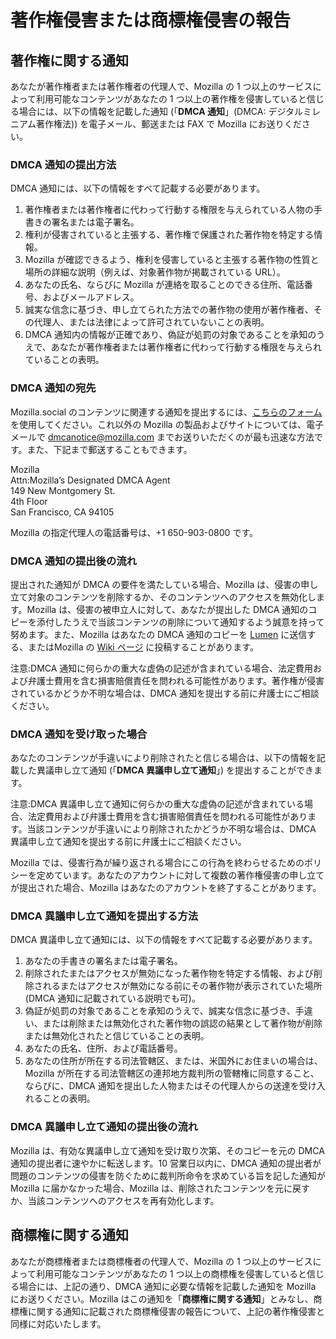 # 著作権侵害または商標権侵害の報告

## 著作権に関する通知

あなたが著作権者または著作権者の代理人で、Mozilla の 1 つ以上のサービスによって利用可能なコンテンツがあなたの 1 つ以上の著作権を侵害していると信じる場合には、以下の情報を記載した通知 (「**DMCA 通知**」(DMCA: デジタルミレニアム著作権法)) を電子メール、郵送または FAX で Mozilla にお送りください。

### DMCA 通知の提出方法

DMCA 通知には、以下の情報をすべて記載する必要があります。

1. 著作権者または著作権者に代わって行動する権限を与えられている人物の手書きの署名または電子署名。
2. 権利が侵害されていると主張する、著作権で保護された著作物を特定する情報。
3. Mozilla が確認できるよう、権利を侵害していると主張する著作物の性質と場所の詳細な説明（例えば、対象著作物が掲載されている URL）。
4. あなたの氏名、ならびに Mozilla が連絡を取ることのできる住所、電話番号、およびメールアドレス。
5. 誠実な信念に基づき、申し立てられた方法での著作物の使用が著作権者、その代理人、または法律によって許可されていないことの表明。
6. DMCA 通知内の情報が正確であり、偽証が処罰の対象であることを承知のうえで、あなたが著作権者または著作権者に代わって行動する権限を与えられていることの表明。

### DMCA 通知の宛先

Mozilla.social のコンテンツに関連する通知を提出するには、[こちらのフォーム](https://reports.mozilla.social/infringement-form) を使用してください。これ以外の Mozilla の製品およびサイトについては、電子メールで [dmcanotice@mozilla.com](mailto:dmcanotice@mozilla.com) までお送りいただくのが最も迅速な方法です。また、下記まで郵送することもできます。

Mozilla  
Attn:Mozilla’s Designated DMCA Agent  
149 New Montgomery St.  
4th Floor  
San Francisco, CA 94105  

Mozilla の指定代理人の電話番号は、+1 650-903-0800 です。

### DMCA 通知の提出後の流れ

提出された通知が DMCA の要件を満たしている場合、Mozilla は、侵害の申し立て対象のコンテンツを削除するか、そのコンテンツへのアクセスを無効化します。Mozilla は、侵害の被申立人に対して、あなたが提出した DMCA 通知のコピーを添付したうえで当該コンテンツの削除について通知するよう誠意を持って努めます。また、Mozilla はあなたの DMCA 通知のコピーを [Lumen](https://lumendatabase.org/) に送信する、またはMozilla の [Wiki ページ](https://wiki.mozilla.org/Legal/Infringement_Notices) に投稿することがあります。

注意:DMCA 通知に何らかの重大な虚偽の記述が含まれている場合、法定費用および弁護士費用を含む損害賠償責任を問われる可能性があります。著作権が侵害されているかどうか不明な場合は、DMCA 通知を提出する前に弁護士にご相談ください。

### DMCA 通知を受け取った場合

あなたのコンテンツが手違いにより削除されたと信じる場合は、以下の情報を記載した異議申し立て通知 (「**DMCA 異議申し立て通知**」) を提出することができます。

注意:DMCA 異議申し立て通知に何らかの重大な虚偽の記述が含まれている場合、法定費用および弁護士費用を含む損害賠償責任を問われる可能性があります。当該コンテンツが手違いにより削除されたかどうか不明な場合は、DMCA 異議申し立て通知を提出する前に弁護士にご相談ください。

Mozilla では、侵害行為が繰り返される場合にこの行為を終わらせるためのポリシーを定めています。あなたのアカウントに対して複数の著作権侵害の申し立てが提出された場合、Mozilla はあなたのアカウントを終了することがあります。

### DMCA 異議申し立て通知を提出する方法

DMCA 異議申し立て通知には、以下の情報をすべて記載する必要があります。

1. あなたの手書きの署名または電子署名。
2. 削除されたまたはアクセスが無効になった著作物を特定する情報、および削除されるまたはアクセスが無効になる前にその著作物が表示されていた場所 (DMCA 通知に記載されている説明でも可)。
3. 偽証が処罰の対象であることを承知のうえで、誠実な信念に基づき、手違い、または削除または無効化された著作物の誤認の結果として著作物が削除または無効化されたと信じていることの表明。
4. あなたの氏名、住所、および電話番号。
5. あなたの住所が所在する司法管轄区、または、米国外にお住まいの場合は、Mozilla が所在する司法管轄区の連邦地方裁判所の管轄権に同意すること、ならびに、DMCA 通知を提出した人物またはその代理人からの送達を受け入れることの表明。

### DMCA 異議申し立て通知の提出後の流れ

Mozilla は、有効な異議申し立て通知を受け取り次第、そのコピーを元の DMCA 通知の提出者に速やかに転送します。10 営業日以内に、DMCA 通知の提出者が問題のコンテンツの侵害を防ぐために裁判所命令を求めている旨を記した通知が Mozilla に届かなかった場合、Mozilla は、削除されたコンテンツを元に戻すか、当該コンテンツへのアクセスを再有効化します。

## 商標権に関する通知

あなたが商標権者または商標権者の代理人で、Mozilla の 1 つ以上のサービスによって利用可能なコンテンツがあなたの 1 つ以上の商標権を侵害していると信じる場合には、上記の通り、DMCA 通知に必要な情報を記載した通知を Mozilla にお送りください。Mozilla はこの通知を「**商標権に関する通知**」とみなし、商標権に関する通知に記載された商標権侵害の報告について、上記の著作権侵害と同様に対応いたします。
